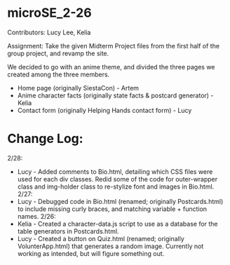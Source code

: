 # microSE_2-26

Contributors: Lucy Lee, Kelia

Assignment: Take the given Midterm Project files from the first half of the group project, and revamp the site.

We decided to go with an anime theme, and divided the three pages we created among the three members.
- Home page (originally SiestaCon) - Artem
- Anime character facts (originally state facts & postcard generator) - Kelia
- Contact form (originally Helping Hands contact form) - Lucy

# Change Log:
2/28:
- Lucy - Added comments to Bio.html, detailing which CSS files were used for each div classes. Redid some of the code for outer-wrapper class and img-holder class to re-stylize font and images in Bio.html.
2/27:
- Lucy - Debugged code in Bio.html (renamed; originally Postcards.html) to include missing curly braces, and matching variable + function names.
2/26:
- Kelia - Created a character-data.js script to use as a database for the table generators in Postcards.html.
- Lucy - Created a button on Quiz.html (renamed; originally VolunterApp.html) that generates a random image. Currently not working as intended, but will figure something out.


